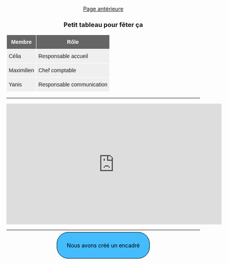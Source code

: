 [Page antérieure](./index.md)

### Petit tableau pour fêter ça

<div class="tableau">
	<style type="text/css">
		text-align: center;
		padding-left: 50%;
		.tg  {border-collapse:collapse;border-spacing:0;}
		.tg td{border-color:black;border-style:solid;border-width:1px;font-family:Arial, sans-serif;font-size:14px;
		overflow:hidden;padding:10px 5px;word-break:normal;}
		.tg th{border-color:black;border-style:solid;border-width:1px;font-family:Arial, sans-serif;font-size:14px;
		font-weight:normal;overflow:hidden;padding:10px 5px;word-break:normal;}
		.tg .tg-2egc{background-color:#efefef;border-color:#ffffff;text-align:left;vertical-align:top}
		.tg .tg-ag0s{background-color:#656565;border-color:#ffffff;color:#ffffff;text-align:center;vertical-align:top}
	</style>
	<table class="tg">
			<thead>
			<tr>
				<th class="tg-ag0s"><span style="font-weight:bold">Membre</span></th>
				<th class="tg-ag0s"><span style="font-weight:bold">Rôle</span></th>
			</tr>
			</thead>
		<tbody>
			<tr>
				<td class="tg-2egc">Célia</td>
				<td class="tg-2egc">Responsable accueil</td>
			</tr>
			<tr>
				<td class="tg-2egc">Maximilien</td>
				<td class="tg-2egc">Chef comptable</td>
			</tr>
			<tr>
				<td class="tg-2egc">Yanis</td>
				<td class="tg-2egc">Responsable communication</td>
			</tr>
		</tbody>
	</table>
</span>


***

<iframe width="560" height="315" src="https://www.youtube.com/embed/dQw4w9WgXcQ" title="YouTube video player" frameborder="0" allow="accelerometer; autoplay; clipboard-write; encrypted-media; gyroscope; picture-in-picture; web-share" allowfullscreen></iframe>

***

<br>
<span class="encadré">Nous avons créé un encadré</span>

<style>
	.encadré{
		border: 1px solid black; padding: 25px;
		background-color : #44BCFD;
		color: black;
		border-radius : 30px;
	}

	body {
		text-align: center;
	}
</style>